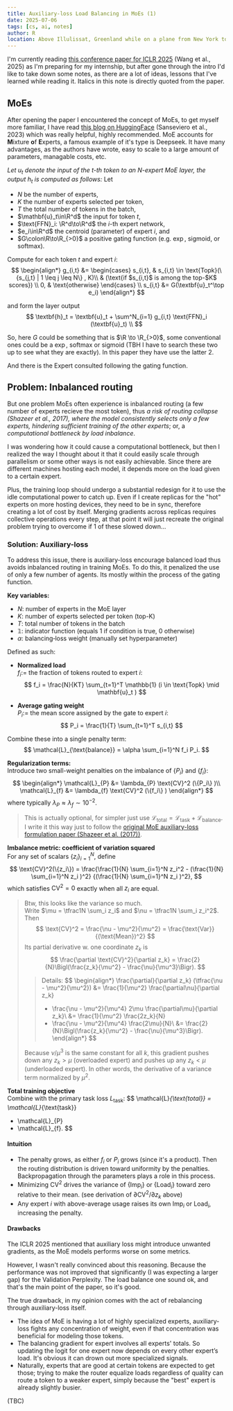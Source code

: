 ```yaml
---
title: Auxiliary-loss Load Balancing in MoEs (1)
date: 2025-07-06
tags: [cs, ai, notes]
author: R
location: Above Illulissat, Greenland while on a plane from New York to Hong Kong
---
```


I'm currently reading [this conference paper for ICLR 2025](https://arxiv.org/pdf/2408.15664) (Wang et al., 2025) as I'm preparing for my internship, but after gone through the intro I'd like to take down some notes, as there are a lot of ideas, lessons that I've learned while reading it. Italics in this note is directly quoted from the paper.

## MoEs
After opening the paper I encountered the concept of MoEs, to get myself more familiar, I have read [this blog on HuggingFace](https://huggingface.co/blog/moe) (Sanseviero et al., 2023) which was really helpful, highly recommended. MoE accounts for **M**ixture **o**f **E**xperts, a famous example of it's type is Deepseek. It have many advantages, as the authors have wrote, easy to scale to a large amount of parameters, managable costs, etc.

*Let $u_t$ denote the input of the $t$-th token to an $N$-expert MoE layer, the output $h_t$ is computed as follows:*
Let  
- $N$ be the number of experts,  
- $K$ the number of experts selected per token,  
- $T$ the total number of tokens in the batch,  
- $\mathbf{u}_t\in\R^d$ the input for token $t$,  
- $\text{FFN}_i: \R^d\to\R^d$ the $i$-th expert network,  
- $e_i\in\R^d$ the centroid (parameter) of expert $i$, and  
- $G\colon\R\to\R_{>0}$ a positive gating function (e.g. $\exp$, $\text{sigmoid}$, or $\text{softmax}$).

Compute for each token $t$ and expert $i$:
$$
\begin{align*}
    g_{i,t} &= 
        \begin{cases}
        s_{i,t}, & s_{i,t} \in \text{Topk}(\{s_{j,t} | 1 \leq j \leq N\} , K)\\
                 &          (\text{if $s_{i,t}$ is among the top-$K$ scores})
        \\
        0, & \text{otherwise}
        \end{cases} \\
    s_{i,t} &= G(\textbf{u}_t^\top e_i)
\end{align*}
$$

and form the layer output
$$
\textbf{h}_t = \textbf{u}_t + \sum^N_{i=1} g_{i,t} \text{FFN}_i (\textbf{u}_t) \\
$$

So, here $G$ could be something that is $\R \to \R_{>0}$, some conventional ones could be a $\exp$, softmax or sigmoid (TBH I have to search these two up to see what they are exactly). In this paper they have use the latter 2.

And there is the Expert consulted following the gating function.

## Problem: Inbalanced routing
But one problem MoEs often experience is inbalanced routing (a few number of experts recieve the most token), thus *a risk of routing collapse (Shazeer et al., 2017), where the model consistently selects only a few experts, hindering sufficient training of the other experts*; or, a *computational bottleneck by load inbalance*.

I was wondering how it could cause a computational bottleneck, but then I realized the way I thought about it that it could easily scale through parallelism or some other ways is not easily achievable. Since there are different machines hosting each model, it depends more on the load given to a certain expert.

Plus, the training loop should undergo a substantial redesign for it to use the idle computational power to catch up. Even if I create replicas for the "hot" experts on more hosting devices, they need to be in sync, therefore creating a lot of cost by itself. Merging gradients across replicas requires collective operations every step, at that point it will just recreate the original problem trying to overcome if 1 of these slowed down...

### Solution: Auxiliary-loss
To address this issue, there is auxiliary-loss encourage balanced load thus avoids inbalanced routing in training MoEs. To do this, it penalized the use of only a few number of agents. Its mostly within the process of the gating function. 

**Key variables:**
- $N$: number of experts in the MoE layer
- $K$: number of experts selected per token (top-K)  
- $T$: total number of tokens in the batch
- $\mathbb{1}$: indicator function (equals 1 if condition is true, 0 otherwise)
- $\alpha$: balancing‐loss weight (manually set hyperparameter)

Defined as such:

- **Normalized load**   
  $f_i$:= the fraction of tokens routed to expert $i$:
  $$
    f_i = \frac{N}{KT} \sum_{t=1}^T \mathbb{1} (i \in \text{Topk} \mid \mathbf{u}_t )
  $$

- **Average gating weight**  
  $P_i$:= the mean score assigned by the gate to expert $i$:
  $$
    P_i = \frac{1}{T} \sum_{t=1}^T s_{i,t}
  $$

Combine these into a single penalty term:
  $$
    \mathcal{L}_{\text{balance}} = \alpha \sum_{i=1}^N f_i P_i.
  $$


**Regularization terms:**  
Introduce two small-weight penalties on the imbalance of $\{P_i\}$ and $\{f_i\}$:
$$
\begin{align*}
  \mathcal{L}_{P} &= \lambda_{P} \text{CV}^2 (\{P_i\} )\\
  \mathcal{L}_{f} &= \lambda_{f} \text{CV}^2 (\{f_i\} )
\end{align*}
$$
where typically $\lambda_{P} \approx\lambda_{f} \sim10^{-2}$.

> This is actually optional, for simpler just use $\mathcal{L}_{\text{total}} = \mathcal{L}_{\text{task}} + \mathcal{L}_{\text{balance}}$.  
> I write it this way just to follow the [original MoE auxiliary-loss formulation paper (Shazeer et al. (2017))](https://arxiv.org/pdf/1701.06538).


**Imbalance metric: coefficient of variation squared**  
For any set of scalars $\{z_i\}_{i=1}^N$, define
$$
  \text{CV}^2(\{z_i\}) =
  \frac{\frac{1}{N} \sum_{i=1}^N z_i^2 - (\frac{1}{N} \sum_{i=1}^N z_i )^2}
       {(\frac{1}{N} \sum_{i=1}^N z_i )^2},
$$
which satisfies $\text{CV}^2=0$ exactly when all $z_i$ are equal.

> Btw, this looks like the variance so much.  
> Write $\mu = \tfrac1N \sum_i z_i$ and $\nu = \tfrac1N \sum_i z_i^2$. Then
> $$
> \text{CV}^2 = \frac{\nu - \mu^2}{\mu^2} = \frac{\text{Var}}{(\text{Mean})^2}
> $$
> Its partial derivative w. one coordinate $z_k$ is
> $$
> \frac{\partial \text{CV}^2}{\partial z_k}
> = \frac{2}{N}\Bigl(\frac{z_k}{\mu^2} - \frac{\nu}{\mu^3}\Bigr).
> $$
> > Details:
> > $$
> > \begin{align*}
> >   \frac{\partial}{\partial z_k} (\tfrac{\nu - \mu^2}{\mu^2})
> >   &= \frac{1}{\mu^2} \frac{\partial\nu}{\partial z_k}
> >    - \frac{\nu - \mu^2}{\mu^4} 2\mu \frac{\partial\mu}{\partial z_k}\\
> >   &= \frac{1}{\mu^2} \frac{2z_k}{N}
> >    - \frac{\nu - \mu^2}{\mu^4} \frac{2\mu}{N}\\
> >   &= \frac{2}{N}\Bigl(\frac{z_k}{\mu^2} - \frac{\nu}{\mu^3}\Bigr).
> > \end{align*}
> > $$
> 
> Because $\nu/\mu^3$ is the same constant for all $k$, this gradient pushes down any $z_k > \mu$ (overloaded expert) and pushes up any $z_k < \mu$ (underloaded expert). In other words, the derivative of a variance term normalized by $\mu^2$.


**Total training objective**  
Combine with the primary task loss $L_{\text{task}}$:
$$
  \mathcal{L}_{\text{total}}
  = \mathcal{L}_{\text{task}}
  + \mathcal{L}_{P}
  + \mathcal{L}_{f}.
$$

#### Intuition
- The penalty grows, as either $f_i$ or $P_i$ grows (since it's a product). Then the routing distribution is driven toward uniformity by the penalties. Backpropagation through the parameters plays a role in this process.
- Minimizing $\text{CV}^2$ drives the variance of $\{\text{Imp}_i\}$ or $\{\text{Load}_i\}$ toward zero relative to their mean. (see derivation of $\partial \text{CV}^2/\partial z_k$ above)
- Any expert $i$ with above-average usage raises its own $\text{Imp}_i$ or $\text{Load}_i$, increasing the penalty.


#### Drawbacks
The ICLR 2025 mentioned that auxiliary loss might introduce unwanted gradients, as the MoE models performs worse on some metrics.

However, I wasn't really convinced about this reasoning. Because the performance was not improved that significantly (I was expecting a larger gap) for the Validation Perplexity. The load balance one sound ok, and that's the main point of the paper, so it's good.

The true drawback, in my opinion comes with the act of rebalancing through auxiliary-loss itself.
- The idea of MoE is having a lot of highly specialized experts, auxiliary-loss fights any concentration of weight, even if that concentration was beneficial for modeling those tokens.
- The balancing gradient for expert involves all experts' totals. So updating the logit for one expert now depends on every other expert’s load. It's obvious it can drown out more specialized signals.
- Naturally, experts that are good at certain tokens are expected to get those; trying to make the router equalize loads regardless of quality can route a token to a weaker expert, simply because the "best" expert is already slightly busier.

(TBC)